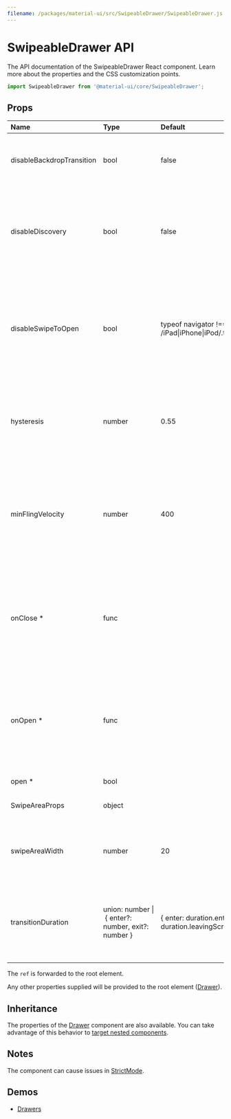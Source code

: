 ```yaml
---
filename: /packages/material-ui/src/SwipeableDrawer/SwipeableDrawer.js
---
```


<!--- This documentation is automatically generated, do not try to edit it. -->

# SwipeableDrawer API

<p class="description">The API documentation of the SwipeableDrawer React component. Learn more about the properties and the CSS customization points.</p>

```js
import SwipeableDrawer from '@material-ui/core/SwipeableDrawer';
```



## Props

| Name | Type | Default | Description |
|:-----|:-----|:--------|:------------|
| <span class="prop-name">disableBackdropTransition</span> | <span class="prop-type">bool</span> | <span class="prop-default">false</span> | Disable the backdrop transition. This can improve the FPS on low-end devices. |
| <span class="prop-name">disableDiscovery</span> | <span class="prop-type">bool</span> | <span class="prop-default">false</span> | If `true`, touching the screen near the edge of the drawer will not slide in the drawer a bit to promote accidental discovery of the swipe gesture. |
| <span class="prop-name">disableSwipeToOpen</span> | <span class="prop-type">bool</span> | <span class="prop-default">typeof navigator !== 'undefined' && /iPad\|iPhone\|iPod/.test(navigator.userAgent)</span> | If `true`, swipe to open is disabled. This is useful in browsers where swiping triggers navigation actions. Swipe to open is disabled on iOS browsers by default. |
| <span class="prop-name">hysteresis</span> | <span class="prop-type">number</span> | <span class="prop-default">0.55</span> | Affects how far the drawer must be opened/closed to change his state. Specified as percent (0-1) of the width of the drawer |
| <span class="prop-name">minFlingVelocity</span> | <span class="prop-type">number</span> | <span class="prop-default">400</span> | Defines, from which (average) velocity on, the swipe is defined as complete although hysteresis isn't reached. Good threshold is between 250 - 1000 px/s |
| <span class="prop-name required">onClose&nbsp;*</span> | <span class="prop-type">func</span> |  | Callback fired when the component requests to be closed.<br><br>**Signature:**<br>`function(event: object) => void`<br>*event:* The event source of the callback |
| <span class="prop-name required">onOpen&nbsp;*</span> | <span class="prop-type">func</span> |  | Callback fired when the component requests to be opened.<br><br>**Signature:**<br>`function(event: object) => void`<br>*event:* The event source of the callback |
| <span class="prop-name required">open&nbsp;*</span> | <span class="prop-type">bool</span> |  | If `true`, the drawer is open. |
| <span class="prop-name">SwipeAreaProps</span> | <span class="prop-type">object</span> |  | Props applied to the swipe area element. |
| <span class="prop-name">swipeAreaWidth</span> | <span class="prop-type">number</span> | <span class="prop-default">20</span> | The width of the left most (or right most) area in pixels where the drawer can be swiped open from. |
| <span class="prop-name">transitionDuration</span> | <span class="prop-type">union:&nbsp;number&nbsp;&#124;<br>&nbsp;{ enter?: number, exit?: number }<br></span> | <span class="prop-default">{ enter: duration.enteringScreen, exit: duration.leavingScreen }</span> | The duration for the transition, in milliseconds. You may specify a single timeout for all transitions, or individually with an object. |

The `ref` is forwarded to the root element.

Any other properties supplied will be provided to the root element ([Drawer](/components-api/drawer/)).

## Inheritance

The properties of the [Drawer](/components-api/drawer/) component are also available.
You can take advantage of this behavior to [target nested components](/guides/api/#spread).

## Notes

The component can cause issues in [StrictMode](https://reactjs.org/docs/strict-mode.html).

## Demos

- [Drawers](/components/drawers/)

